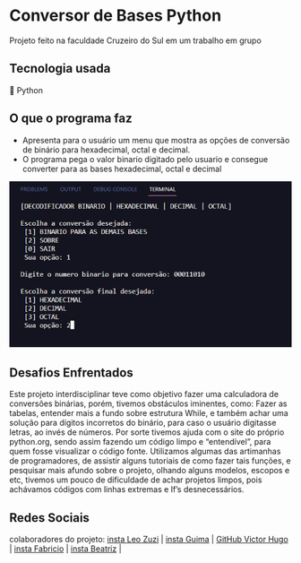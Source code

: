 # Conversor de Bases Python
Projeto feito na faculdade Cruzeiro do Sul em um trabalho em grupo 

## Tecnologia usada
🐍 Python

## O que o programa faz
+ Apresenta para o usuário um menu que mostra as opções de conversão de binário para hexadecimal, octal e decimal. 
+ O programa pega o valor binario digitado pelo usuario e consegue converter para as bases hexadecimal, octal e decimal
<p align:center>
    <img  src="captura1.png" width: 200 title="terminal programa">
</p>

## Desafios Enfrentados
Este projeto interdisciplinar teve como objetivo fazer uma calculadora de conversões binárias, porém, tivemos obstáculos iminentes, como: Fazer as tabelas, entender mais a fundo sobre estrutura While, e também achar uma solução para dígitos incorretos do binário, para caso o usuário digitasse letras, ao invés de números. Por sorte tivemos ajuda com o site do próprio python.org, sendo assim fazendo um código limpo e “entendível”, para quem fosse visualizar o código fonte. Utilizamos algumas das artimanhas de programadores, de assistir alguns tutoriais de como fazer tais funções, e pesquisar mais afundo sobre o projeto, olhando alguns modelos, escopos e etc, tivemos um pouco de dificuldade de achar projetos limpos, pois achávamos códigos com linhas extremas e If’s desnecessários.

## Redes Sociais
colaboradores do projeto:
[insta Leo Zuzi](https://www.instagram.com/leozuzi/) |
[insta Guima](https://www.instagram.com/guima____/) |
[GitHub Victor Hugo](https://github.com/victorhugofa) |
[insta Fabricio](https://www.instagram.com/fabrnunes_/) |
[insta Beatriz](https://www.instagram.com/trizzcamp/) |
